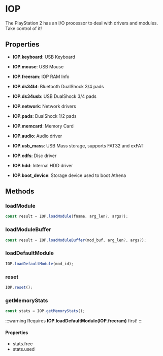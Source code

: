 # IOP

The PlayStation 2 has an I/O processor to deal with drivers and modules. Take control of it!

## Properties

- **IOP.keyboard**: USB Keyboard  

- **IOP.mouse**: USB Mouse  

- **IOP.freeram**: IOP RAM Info  

- **IOP.ds34bt**: Bluetooth DualShock 3/4 pads  

- **IOP.ds34usb**: USB DualShock 3/4 pads  

- **IOP.network**: Network drivers  

- **IOP.pads**: DualShock 1/2 pads  

- **IOP.memcard**: Memory Card  

- **IOP.audio**: Audio driver  

- **IOP.usb_mass**: USB Mass storage, supports FAT32 and exFAT  

- **IOP.cdfs**: Disc driver  

- **IOP.hdd**: Internal HDD driver  

- **IOP.boot_device**: Storage device used to boot Athena 

## Methods

### loadModule

```js
const result = IOP.loadModule(fname, arg_len?, args?);
```

### loadModuleBuffer

```js
const result = IOP.loadModuleBuffer(mod_buf, arg_len?, args?);
```

### loadDefaultModule

```js
IOP.loadDefaultModule(mod_id);
```

### reset

```js
IOP.reset();
``` 

### getMemoryStats

```js
const stats = IOP.getMemoryStats();
```

:::warning
Requires **IOP.loadDefaultModule(IOP.freeram)** first!
:::

#### Properties

- stats.free
- stats.used